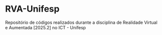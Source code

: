 # RVA-Unifesp
Repositório de códigos realizados durante a disciplina de Realidade Virtual e Aumentada [2025.2] no ICT - Unifesp
